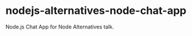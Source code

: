 nodejs-alternatives-node-chat-app
=================================

Node.js Chat App for Node Alternatives talk.
